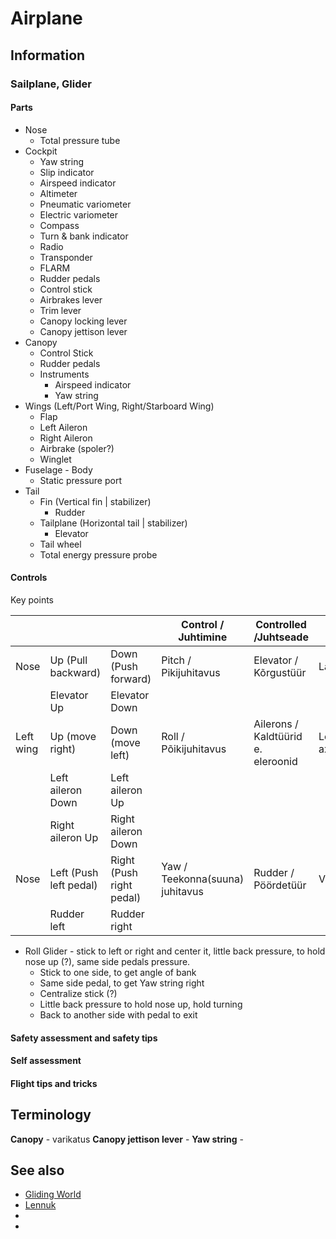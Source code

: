 # Airplane

## Information

### Sailplane, Glider

#### Parts

* Nose
    * Total pressure tube
* Cockpit
    * Yaw string
    * Slip indicator
    * Airspeed indicator
    * Altimeter
    * Pneumatic variometer
    * Electric variometer
    * Compass
    * Turn & bank indicator
    * Radio
    * Transponder
    * FLARM
    * Rudder pedals
    * Control stick
    * Airbrakes lever
    * Trim lever
    * Canopy locking lever
    * Canopy jettison lever
* Canopy
    * Control Stick
    * Rudder pedals
    * Instruments
        * Airspeed indicator
        * Yaw string
* Wings (Left/Port Wing, Right/Starboard Wing)
    * Flap
    * Left Aileron
    * Right Aileron
    * Airbrake (spoler?)
    * Winglet
* Fuselage - Body
    * Static pressure port
* Tail
    * Fin (Vertical fin | stabilizer)
        * Rudder
    * Tailplane (Horizontal tail | stabilizer)
        * Elevator
    * Tail wheel
    * Total energy pressure probe

#### Controls

Key points

|           |                        |                          | Control / Juhtimine             | Controlled /Juhtseade              |                   |
|-----------|------------------------|--------------------------|---------------------------------|------------------------------------|-------------------|
| Nose      | Up (Pull backward)     | Down (Push forward)      | Pitch / Pikijuhitavus           | Elevator / Kõrgustüür              | Lateral axis      |
|           | Elevator Up            | Elevator Down            |                                 |                                    |                   |
| Left wing | Up (move right)        | Down (move left)         | Roll / Põikijuhitavus           | Ailerons / Kaldtüürid e. eleroonid | Longitudinal axis |
|           | Left aileron Down      | Left aileron Up          |                                 |                                    |                   |
|           | Right aileron Up       | Right aileron Down       |                                 |                                    |                   |
| Nose      | Left (Push left pedal) | Right (Push right pedal) | Yaw / Teekonna(suuna) juhitavus | Rudder / Pöördetüür                | Vertical axis     |
|           | Rudder left            | Rudder right             |                                 |                                    |                   |

* Roll Glider - stick to left or right and center it, little back pressure, to hold nose up (?), same side pedals
  pressure.
    * Stick to one side, to get angle of bank
    * Same side pedal, to get Yaw string right
    * Centralize stick (?)
    * Little back pressure to hold nose up, hold turning
    * Back to another side with pedal to exit

#### Safety assessment and safety tips

#### Self assessment

#### Flight tips and tricks

## Terminology

**Canopy** - varikatus
**Canopy jettison lever** -
**Yaw string** -

## See also

* [Gliding World](https://gliding.world/)
* [Lennuk](https://et.wikipedia.org/wiki/Lennuk)
* [](https://eaglepubs.erau.edu/introductiontoaerospaceflightvehicles/chapter/gliders-sailplanes/)
* [](https://members.gliding.co.uk/wp-content/uploads/sites/3/2015/04/1430312139_marianne201b.pdf)
